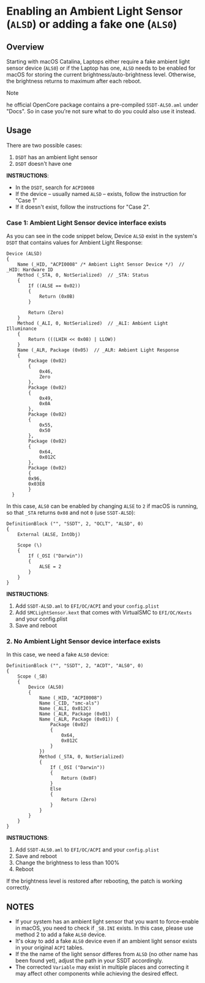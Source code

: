 # Enabling an Ambient Light Sensor (`ALSD`) or adding a fake one (`ALS0`)

## Overview
Starting with macOS Catalina, Laptops either require a fake ambient light sensor device (`ALS0`) or if the Laptop has one, `ALSD` needs to be enabled for macOS for storing the current brightness/auto-brightness level. Otherwise, the brightness returns to maximum after each reboot.

> [!NOTE]
> 
> he official OpenCore package contains a pre-compiled `SSDT-ALS0.aml` under "Docs". So in case you're not sure what to do you could also use it instead.

## Usage
There are two possible cases: 

1. `DSDT` has an ambient light sensor
2. `DSDT` doesn't have one

**INSTRUCTIONS**:

- In the `DSDT`, search for `ACPI0008`
- If the device – usually named `ALSD` – exists, follow the instruction for "Case 1"
- If it doesn't exist, follow the instructions for "Case 2".

### Case 1: Ambient Light Sensor device interface exists
As you can see in the code snippet below, Device `ALSD` exist in the system's `DSDT` that contains values for Ambient Light Response:

```asl
Device (ALSD)
{
	Name (_HID, "ACPI0008" /* Ambient Light Sensor Device */)  // _HID: Hardware ID
  	Method (_STA, 0, NotSerialized)  // _STA: Status
  	{
  		If ((ALSE == 0x02))
  		{
      		Return (0x0B)
    	}

    	Return (Zero)
    }
    Method (_ALI, 0, NotSerialized)  // _ALI: Ambient Light Illuminance
    {
    	Return (((LHIH << 0x08) | LLOW))
    }
	Name (_ALR, Package (0x05)  // _ALR: Ambient Light Response
	{
		Package (0x02)
    	{
    		0x46,
    		Zero
    	},
    	Package (0x02)
    	{
    		0x49,
      		0x0A
    	},
    	Package (0x02)
    	{
    		0x55,
    		0x50
    	},
    	Package (0x02)
    	{
    		0x64,
    		0x012C
    	},
    	Package (0x02)
    	{
    	0x96,
    	0x03E8
    	}
  }
```
  
In this case, `ALS0` can be enabled by changing `ALSE` to `2` if macOS is running, so that `_STA` returns `0x08` and not `0` (use `SSDT-ALSD`):

```asl
DefinitionBlock ("", "SSDT", 2, "OCLT", "ALSD", 0)
{
    External (ALSE, IntObj)

    Scope (\)
    {
        If (_OSI ("Darwin"))
        {
            ALSE = 2       
        }
    }
}
```
**INSTRUCTIONS**:

1. Add `SSDT-ALSD.aml` to `EFI/OC/ACPI` and your `config.plist`
2. Add `SMCLightSensor.kext` that comes with VirtualSMC to `EFI/OC/Kexts` and your config.plist
3. Save and reboot

### 2. No Ambient Light Sensor device interface exists
In this case, we need a fake `ALS0` device:

```asl
DefinitionBlock ("", "SSDT", 2, "ACDT", "ALS0", 0)
{
    Scope (_SB)
    {
        Device (ALS0)
        {
            Name (_HID, "ACPI0008")
            Name (_CID, "smc-als")
            Name (_ALI, 0x012C)
            Name (_ALR, Package (0x01)
            Name (_ALR, Package (0x01)) {
                Package (0x02)
                {
                    0x64,
                    0x012C
                }
            })
            Method (_STA, 0, NotSerialized)
            {
                If (_OSI ("Darwin"))
                {
                    Return (0x0F)
                }
                Else
                {
                    Return (Zero)
                }
            }
        }
    }
}
```
**INSTRUCTIONS**:

1. Add `SSDT-ALS0.aml` to `EFI/OC/ACPI` and your `config.plist`
2. Save and reboot
3. Change the brightness to less than 100%
4. Reboot

If the brightness level is restored after rebooting, the patch is working correctly.

## NOTES
- If your system has an ambient light sensor that you want to force-enable in macOS, you need to check if `_SB.INI` exists. In this case, please use method 2 to add a fake `ALS0` device.
- It's okay to add a fake `ALS0` device even if an ambient light sensor exists in your original `ACPI` tables.
- If the the name of the light sensor differes from `ALSD` (no other name has been found yet), adjust the path in your SSDT accordingly.
- The corrected `Variable` may exist in multiple places and correcting it may affect other components while achieving the desired effect.
